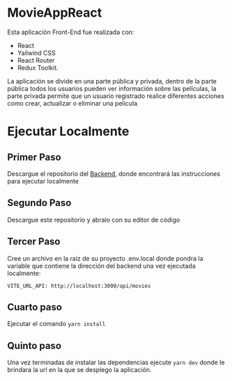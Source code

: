 # MovieAppReact

Esta aplicación Front-End fue realizada con:

- React
- Yailwind CSS 
- React Router
- Redux Toolkit.

La aplicación se divide en una parte pública y privada, dentro de la parte pública todos los usuarios pueden ver información sobre las películas, la parte privada permite que un usuario registrado realice diferentes acciones como crear, actualizar o eliminar una película

# Ejecutar Localmente

## Primer Paso 

Descargue el repositorio del [Backend](https://github.com/pabloAMD/backendMoviesNodeJS), donde encontrará las instrucciones para ejecutar localmente

## Segundo Paso 

Descargue este repositorio y abralo con su editor de código

## Tercer Paso

Cree un archivo en la raiz de su proyecto .env.local donde pondra la variable que contiene la dirección del backend una vez ejecutada localmente:

```
VITE_URL_API: http://localhost:3000/api/movies

```
## Cuarto paso 
Ejecutar el comando `yarn install`

## Quinto paso
Una vez terminadas de instalar las dependencias ejecute
`yarn dev`
donde le brindara la url en la que se desplego la aplicación.




